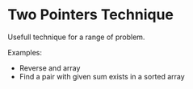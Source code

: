 # Two Pointers Technique

Usefull technique for a range of problem.

Examples: 

- Reverse and array
- Find a pair with given sum exists in a sorted array